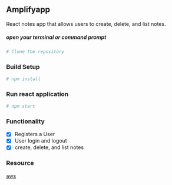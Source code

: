 ## Amplifyapp

React notes app that allows users to create, delete, and list notes.



##### open your terminal or command prompt
```bash
# Clone the repository
```

### Build Setup
```bash
# npm install 
```

### Run react application
```bash
# npm start 
```

### Functionality
- [x] Registers a User
- [x] User login and logout
- [x] create, delete, and list notes  

### Resource

[aws](https://aws.amazon.com/getting-started/learning-path-front-end-developer/?e=gs2020&p=gsrc)
